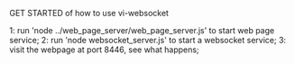 GET STARTED of how to use vi-websocket

1: run 'node ../web_page_server/web_page_server.js' to start web page service;
2: run 'node websocket_server.js' to start a websocket service;
3: visit the webpage at port 8446, see what happens;
